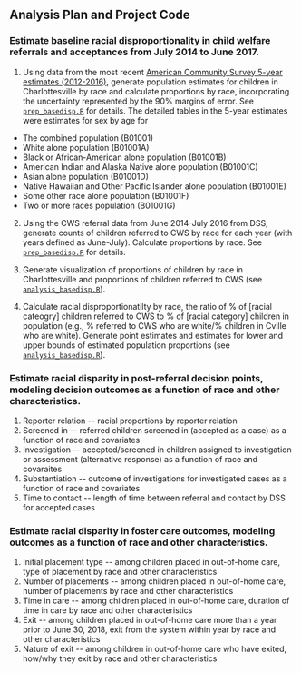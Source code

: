 ## Analysis Plan and Project Code

### Estimate baseline racial disproportionality in child welfare referrals and acceptances from July 2014 to June 2017.

1. Using data from the most recent [American Community Survey 5-year estimates (2012-2016)](https://factfinder.census.gov/faces/nav/jsf/pages/searchresults.xhtml?refresh=t), generate population estimates for children in Charlottesville by race and calculate proportions by race, incorporating the uncertainty represented by the 90% margins of error. See [`prep_basedisp.R`](https://github.com/datafordemocracy/PublicInterestData2018/blob/master/code/dataprep/prep_basedisp.R) for details. The detailed tables in the 5-year estimates were estimates for sex by age for
  * The combined population (B01001)
  * White alone population (B01001A)
  * Black or African-American alone population (B01001B)
  * American Indian and Alaska Native alone population (B01001C)
  * Asian alone population (B01001D)
  * Native Hawaiian and Other Pacific Islander alone population (B01001E)
  * Some other race alone population (B01001F)
  * Two or more races population (B01001G)
  
2. Using the CWS referral data from June 2014-July 2016 from DSS, generate counts of children referred to CWS by race for each year (with years defined as June-July). Calculate proportions by race. See [`prep_basedisp.R`](https://github.com/datafordemocracy/PublicInterestData2018/blob/master/code/dataprep/prep_basedisp.R) for details.

3. Generate visualization of proportions of children by race in Charlottesville and proportions of children referred to CWS (see [`analysis_basedisp.R`](https://github.com/datafordemocracy/PublicInterestData2018/blob/master/code/dataanalysis/analysis_basedisp.R)).

4. Calculate racial disproportionatilty by race, the ratio of % of [racial cateogry] children referred to CWS to % of [racial category] children in population (e.g., % referred to CWS who are white/% children in Cville who are white). Generate point estimates and estimates for lower and upper bounds of estimated population proportions (see [`analysis_basedisp.R`](https://github.com/datafordemocracy/PublicInterestData2018/blob/master/code/dataanalysis/analysis_basedisp.R)).
  
### Estimate racial disparity in post-referral decision points, modeling decision outcomes as a function of race and other characteristics.

1. Reporter relation -- racial proportions by reporter relation
2. Screened in -- referred children screened in (accepted as a case) as a function of race and covariates
3. Investigation -- accepted/screened in children assigned to investigation or assessment (alternative response) as a function of race and covaraites
4. Substantiation -- outcome of investigations for investigated cases as a function of race and covariates
5. Time to contact -- length of time between referral and contact by DSS for accepted cases

### Estimate racial disparity in foster care outcomes, modeling outcomes as a function of race and other characteristics.

1. Initial placement type -- among children placed in out-of-home care, type of placement by race and other characteristics
2. Number of placements -- among children placed in out-of-home care, number of placements by race and other characteristics
3. Time in care -- among children placed in out-of-home care, duration of time in care by race and other characteristics
4. Exit  -- among children placed in out-of-home care more than a year prior to June 30, 2018, exit from the system within year by race and other characteristics
5. Nature of exit -- among children in out-of-home care who have exited, how/why they exit by race and other characteristics
